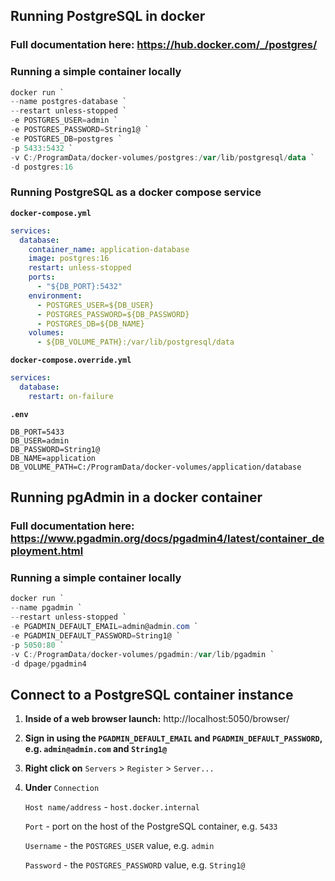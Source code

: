 ## Running PostgreSQL in docker

### Full documentation here: https://hub.docker.com/_/postgres/

### Running a simple container locally

```powershell
docker run `
--name postgres-database `
--restart unless-stopped `
-e POSTGRES_USER=admin `
-e POSTGRES_PASSWORD=String1@ `
-e POSTGRES_DB=postgres `
-p 5433:5432 `
-v C:/ProgramData/docker-volumes/postgres:/var/lib/postgresql/data `
-d postgres:16
```

### Running PostgreSQL as a docker compose service

__`docker-compose.yml`__
```yml
services:
  database:
    container_name: application-database
    image: postgres:16
    restart: unless-stopped
    ports:
      - "${DB_PORT}:5432"
    environment:
      - POSTGRES_USER=${DB_USER}
      - POSTGRES_PASSWORD=${DB_PASSWORD}
      - POSTGRES_DB=${DB_NAME}
    volumes:
      - ${DB_VOLUME_PATH}:/var/lib/postgresql/data
```

__`docker-compose.override.yml`__
```yml
services:
  database:
    restart: on-failure
```

__`.env`__
```.env
DB_PORT=5433
DB_USER=admin
DB_PASSWORD=String1@
DB_NAME=application
DB_VOLUME_PATH=C:/ProgramData/docker-volumes/application/database
```

## Running pgAdmin in a docker container

### Full documentation here: https://www.pgadmin.org/docs/pgadmin4/latest/container_deployment.html

### Running a simple container locally
```powershell
docker run `
--name pgadmin `
--restart unless-stopped `
-e PGADMIN_DEFAULT_EMAIL=admin@admin.com `
-e PGADMIN_DEFAULT_PASSWORD=String1@ `
-p 5050:80 `
-v C:/ProgramData/docker-volumes/pgadmin:/var/lib/pgadmin `
-d dpage/pgadmin4
```

## Connect to a PostgreSQL container instance

1. __Inside of a web browser launch:__ http://localhost:5050/browser/

2. __Sign in using the `PGADMIN_DEFAULT_EMAIL` and `PGADMIN_DEFAULT_PASSWORD`, e.g. `admin@admin.com` and `String1@`__

3. __Right click on__ `Servers` > `Register` > `Server...`

4. __Under__ `Connection`

    `Host name/address` - `host.docker.internal`

    `Port` - port on the host of the PostgreSQL container, e.g. `5433`

    `Username` - the `POSTGRES_USER` value, e.g. `admin`

    `Password` - the `POSTGRES_PASSWORD` value, e.g. `String1@`
